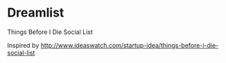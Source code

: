 # Dreamlist
Things Before I Die Social List

Inspired by http://www.ideaswatch.com/startup-idea/things-before-i-die-social-list
